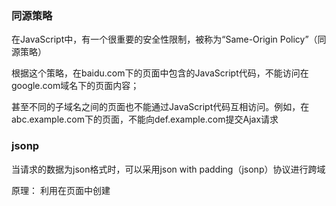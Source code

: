 ### 同源策略

在JavaScript中，有一个很重要的安全性限制，被称为“Same-Origin Policy”（同源策略）

根据这个策略，在baidu.com下的页面中包含的JavaScript代码，不能访问在google.com域名下的页面内容；

甚至不同的子域名之间的页面也不能通过JavaScript代码互相访问。例如，在abc.example.com下的页面，不能向def.example.com提交Ajax请求

### jsonp

当请求的数据为json格式时，可以采用json with padding（jsonp）协议进行跨域

原理：
利用在页面中创建<script>节点的方法向不同域提交HTTP请求的方法称为JSONP，这项技术可以解决跨域提交Ajax请求的问题。JSONP的工作原理如下所述：
1. 客户端在请求url后面添加参数，比如："?callback=foo"（foo一般是客户端自定义的一个函数，用以处理传回的json数据）；
2. 服务器会将需要传回的json数据作为之前传递过来的foo函数的参数，组合之后，传回客户端，比如：foo({name:'kris'})；
3. 当客户端返回数据时，直接是客户端能执行的JavaScript，执行foo函数，因此达到跨域请求json的目的。

> 注意：采用jsonp进行跨域请求时，后台也需配合设置，以符合jsonp返回数据的要求

示例：
1. 原生JavaScript实现

```javascript
var jsonHandle = function(response) {
    console.log(response);
}
var script = document.createElement('script');
script.src = 'https://api.weibo.com/2/emotions.json?source=1362404091&callback=jsonHandle';
document.body.appendChild(script);
```

2. 利用jQuery中$.ajax方法
```javacript
$.ajax({
    url: "https://api.weibo.com/2/emotions.json?source=1362404091",
    dataType: 'jsonp',
    success: function (data) {
        console.log(data.code); // server response
    }
});
```